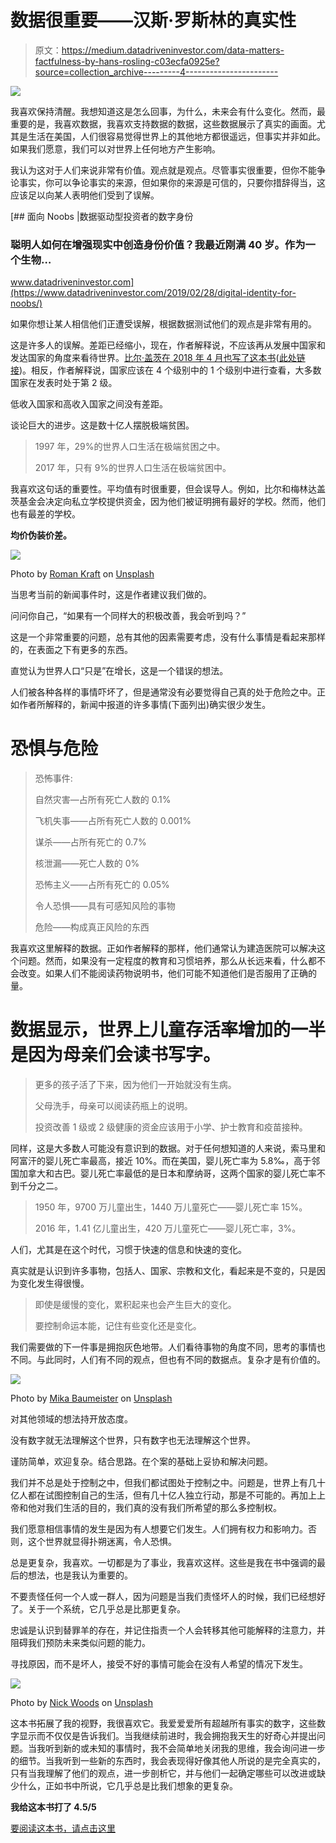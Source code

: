 # 数据很重要——汉斯·罗斯林的真实性

> 原文：<https://medium.datadriveninvestor.com/data-matters-factfulness-by-hans-rosling-c03ecfa0925e?source=collection_archive---------4----------------------->

![](img/0e4aba391adf9ab3585761e43254c2d5.png)

我喜欢保持清醒。我想知道这是怎么回事，为什么，未来会有什么变化。然而，最重要的是，我喜欢数据，我喜欢支持数据的数据，这些数据展示了真实的画面。尤其是生活在美国，人们很容易觉得世界上的其他地方都很遥远，但事实并非如此。如果我们愿意，我们可以对世界上任何地方产生影响。

我认为这对于人们来说非常有价值。观点就是观点。尽管事实很重要，但你不能争论事实，你可以争论事实的来源，但如果你的来源是可信的，只要你措辞得当，这应该足以向某人表明他们受到了误解。

[](https://www.datadriveninvestor.com/2019/02/28/digital-identity-for-noobs/) [## 面向 Noobs |数据驱动型投资者的数字身份

### 聪明人如何在增强现实中创造身份价值？我最近刚满 40 岁。作为一个生物…

www.datadriveninvestor.com](https://www.datadriveninvestor.com/2019/02/28/digital-identity-for-noobs/) 

如果你想让某人相信他们正遭受误解，根据数据测试他们的观点是非常有用的。

这是许多人的误解。差距已经缩小，现在，作者解释说，不应该再从发展中国家和发达国家的角度来看待世界。[比尔·盖茨在 2018 年 4 月也写了这本书](https://www.gatesnotes.com/Books/Factfulness)([此处链接](https://www.gatesnotes.com/Books/Factfulness))。相反，作者解释说，国家应该在 4 个级别中的 1 个级别中进行查看，大多数国家在发表时处于第 2 级。

低收入国家和高收入国家之间没有差距。

谈论巨大的进步。这是数十亿人摆脱极端贫困。

> 1997 年，29%的世界人口生活在极端贫困之中。
> 
> 2017 年，只有 9%的世界人口生活在极端贫困中。

我喜欢这句话的重要性。平均值有时很重要，但会误导人。例如，比尔和梅林达盖茨基金会决定向私立学校提供资金，因为他们被证明拥有最好的学校。然而，他们也有最差的学校。

**均价伪装价差。**

![](img/cefbda53e4c6741bf91006b4c5262edd.png)

Photo by [Roman Kraft](https://unsplash.com/@romankraft?utm_source=medium&utm_medium=referral) on [Unsplash](https://unsplash.com?utm_source=medium&utm_medium=referral)

当思考当前的新闻事件时，这是作者建议我们做的。

问问你自己，“如果有一个同样大的积极改善，我会听到吗？”

这是一个非常重要的问题，总有其他的因素需要考虑，没有什么事情是看起来那样的，在表面之下有更多的东西。

直觉认为世界人口“只是”在增长，这是一个错误的想法。

人们被各种各样的事情吓坏了，但是通常没有必要觉得自己真的处于危险之中。正如作者所解释的，新闻中报道的许多事情(下面列出)确实很少发生。

# 恐惧与危险

> 恐怖事件:
> 
> 自然灾害—占所有死亡人数的 0.1%
> 
> 飞机失事——占所有死亡人数的 0.001%
> 
> 谋杀——占所有死亡的 0.7%
> 
> 核泄漏——死亡人数的 0%
> 
> 恐怖主义——占所有死亡的 0.05%
> 
> 令人恐惧——具有可感知风险的事物
> 
> 危险——构成真正风险的东西

我喜欢这里解释的数据。正如作者解释的那样，他们通常认为建造医院可以解决这个问题。然而，如果没有一定程度的教育和习惯培养，那么从长远来看，什么都不会改变。如果人们不能阅读药物说明书，他们可能不知道他们是否服用了正确的量。

# 数据显示，世界上儿童存活率增加的一半是因为母亲们会读书写字。

> 更多的孩子活了下来，因为他们一开始就没有生病。
> 
> 父母洗手，母亲可以阅读药瓶上的说明。
> 
> 投资改善 1 级或 2 级健康的资金应该用于小学、护士教育和疫苗接种。

同样，这是大多数人可能没有意识到的数据。对于任何想知道的人来说，索马里和阿富汗的婴儿死亡率最高，接近 10%。而在美国，婴儿死亡率为 5.8‰，高于邻国加拿大和古巴。婴儿死亡率最低的是日本和摩纳哥，这两个国家的婴儿死亡率不到千分之二。

> 1950 年，9700 万儿童出生，1440 万儿童死亡——婴儿死亡率 15%。
> 
> 2016 年，1.41 亿儿童出生，420 万儿童死亡——婴儿死亡率，3%。

人们，尤其是在这个时代，习惯于快速的信息和快速的变化。

真实就是认识到许多事物，包括人、国家、宗教和文化，看起来是不变的，只是因为变化发生得很慢。

> 即使是缓慢的变化，累积起来也会产生巨大的变化。
> 
> 要控制命运本能，记住有些变化还是变化。

我们需要做的下一件事是拥抱灰色地带。人们看待事物的角度不同，思考的事情也不同。与此同时，人们有不同的观点，但也有不同的数据点。复杂才是有价值的。

![](img/865dde7b0c1426d71bf962cb8090cb82.png)

Photo by [Mika Baumeister](https://unsplash.com/@mbaumi?utm_source=medium&utm_medium=referral) on [Unsplash](https://unsplash.com?utm_source=medium&utm_medium=referral)

对其他领域的想法持开放态度。

没有数字就无法理解这个世界，只有数字也无法理解这个世界。

谨防简单，欢迎复杂。结合思路。在个案的基础上妥协和解决问题。

我们并不总是处于控制之中，但我们都试图处于控制之中。问题是，世界上有几十亿人都在试图控制自己的生活，但有几十亿人独立行动，那是不可能的。再加上上帝和他对我们生活的目的，我们真的没有我们所希望的那么多控制权。

我们愿意相信事情的发生是因为有人想要它们发生。人们拥有权力和影响力。否则，这个世界就显得扑朔迷离，令人恐惧。

总是更复杂，我喜欢。一切都是为了事业，我喜欢这样。这些是我在书中强调的最后的想法，也是我认为重要的。

不要责怪任何一个人或一群人，因为问题是当我们责怪坏人的时候，我们已经想好了。关于一个系统，它几乎总是比那更复杂。

忠诚是认识到替罪羊的存在，并记住指责一个人会转移其他可能解释的注意力，并阻碍我们预防未来类似问题的能力。

寻找原因，而不是坏人，接受不好的事情可能会在没有人希望的情况下发生。

![](img/8bf7c5b4ef2493cc3c3377edd378ef37.png)

Photo by [Nick Woods](https://unsplash.com/@fuzzllc?utm_source=medium&utm_medium=referral) on [Unsplash](https://unsplash.com?utm_source=medium&utm_medium=referral)

这本书拓展了我的视野，我很喜欢它。我爱爱爱所有超越所有事实的数字，这些数字显示而不仅仅是告诉我们。当我继续前进时，我会拥抱我天生的好奇心并提出问题。当我听到新的或未知的事情时，我不会简单地关闭我的思维，我会询问进一步的细节。当我听到一些新的东西时，我会表现得好像其他人所说的是完全真实的，只有当我理解了他们的观点，进一步剖析它，并与他们一起确定哪些可以改进或缺少什么，正如书中所说，它几乎总是比我们想象的更复杂。

**我给这本书打了 4.5/5**

[要阅读这本书，请点击这里](https://amzn.to/2ljWe9A)